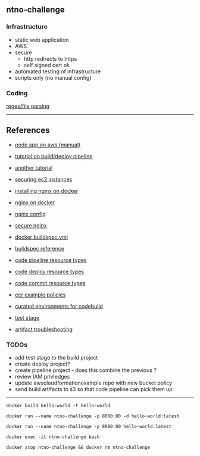 ## ntno-challenge

### Infrastructure
* static web application
* AWS
* secure
  * http redirects to https
  * self signed cert ok
* automated testing of infrastructure
* scripts only (no manual config)

### Coding
[regex/file parsing](https://www.hackerrank.com/challenges/validating-credit-card-number/problem)


---

## References
* [node app on aws (manual)](https://ourcodeworld.com/articles/read/977/how-to-deploy-a-node-js-application-on-aws-ec2-server)
* [tutorial on build/deploy pipeline](https://docs.aws.amazon.com/AmazonECS/latest/developerguide/ecs-cd-pipeline.html)
* [another tutorial](https://www.infoq.com/articles/aws-codepipeline-deploy-docker/)
* [securing ec2 instances](https://aws.amazon.com/answers/security/aws-securing-ec2-instances/)
* [installing nginx on docker](https://docs.nginx.com/nginx/admin-guide/installing-nginx/installing-nginx-docker/)
* [nginx on docker](https://www.digitalocean.com/community/tutorials/how-to-run-nginx-in-a-docker-container-on-ubuntu-14-04)
* [nginx config](http://nginx.org/en/docs/beginners_guide.html)
* [secure nginx](https://www.cyberciti.biz/tips/linux-unix-bsd-nginx-webserver-security.html)



* [docker buildspec.yml](https://docs.aws.amazon.com/codebuild/latest/userguide/sample-docker.html)
* [buildspec reference](https://docs.aws.amazon.com/codebuild/latest/userguide/build-spec-ref.html)
* [code pipeline resource types](https://docs.aws.amazon.com/IAM/latest/UserGuide/list_awscodepipeline.html)
* [code deploy resource types](https://docs.aws.amazon.com/IAM/latest/UserGuide/list_awscodedeploy.html)
* [code commit resource types](https://docs.aws.amazon.com/IAM/latest/UserGuide/list_awscodecommit.html)
* [ecr example policies](https://docs.aws.amazon.com/AmazonECR/latest/userguide/RepositoryPolicyExamples.html)
* [curated environments for codebuild](https://docs.aws.amazon.com/codebuild/latest/userguide/build-env-ref-available.html)
* [test stage](https://docs.aws.amazon.com/codebuild/latest/userguide/how-to-create-pipeline.html#how-to-create-pipeline-add-test)
* [artifact troubleshooting](https://stelligent.com/2018/09/06/troubleshooting-aws-codepipeline-artifacts/)
### TODOs
* add test stage to the build project
* create deploy project?
* create pipeline project - does this combine the previous ?
* review IAM privledges
* update awscloudformationexample repo with new bucket policy
* send build artifacts to s3 so that code pipeline can pick them up
---



`docker build hello-world -t hello-world`


`docker run --name ntno-challenge -p 8080:80 -d hello-world:latest` 

`docker run --name ntno-challenge -p 8080:80 hello-world:latest` 

`docker exec -it ntno-challenge bash`

`docker stop ntno-challenge && docker rm ntno-challenge`
